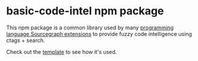 # basic-code-intel npm package

This npm package is a common library used by many [programming language Sourcegraph extensions](https://sourcegraph.com/extensions?query=category%3A"Programming+languages") to provide fuzzy code intelligence using ctags + search.

Check out the [template](https://github.com/sourcegraph/sourcegraph-basic-code-intel/tree/master/template) to see how it's used.
